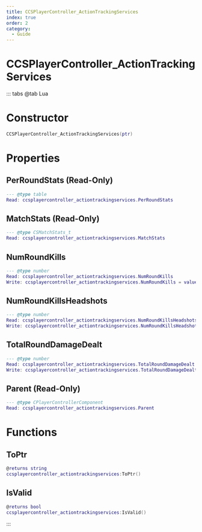 ```yaml
---
title: CCSPlayerController_ActionTrackingServices
index: true
order: 2
category:
  - Guide
---
```


# CCSPlayerController_ActionTrackingServices

::: tabs
@tab Lua
# Constructor
```lua
CCSPlayerController_ActionTrackingServices(ptr)
```
# Properties
## PerRoundStats (Read-Only)
```lua
--- @type table
Read: ccsplayercontroller_actiontrackingservices.PerRoundStats
```
## MatchStats (Read-Only)
```lua
--- @type CSMatchStats_t
Read: ccsplayercontroller_actiontrackingservices.MatchStats
```
## NumRoundKills 
```lua
--- @type number
Read: ccsplayercontroller_actiontrackingservices.NumRoundKills
Write: ccsplayercontroller_actiontrackingservices.NumRoundKills = value
```
## NumRoundKillsHeadshots 
```lua
--- @type number
Read: ccsplayercontroller_actiontrackingservices.NumRoundKillsHeadshots
Write: ccsplayercontroller_actiontrackingservices.NumRoundKillsHeadshots = value
```
## TotalRoundDamageDealt 
```lua
--- @type number
Read: ccsplayercontroller_actiontrackingservices.TotalRoundDamageDealt
Write: ccsplayercontroller_actiontrackingservices.TotalRoundDamageDealt = value
```
## Parent (Read-Only)
```lua
--- @type CPlayerControllerComponent
Read: ccsplayercontroller_actiontrackingservices.Parent
```
# Functions
## ToPtr
```lua
@returns string
ccsplayercontroller_actiontrackingservices:ToPtr()
```
## IsValid
```lua
@returns bool
ccsplayercontroller_actiontrackingservices:IsValid()
```

:::